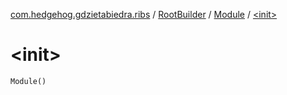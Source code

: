 [com.hedgehog.gdzietabiedra.ribs](../../index.md) / [RootBuilder](../index.md) / [Module](index.md) / [&lt;init&gt;](./-init-.md)

# &lt;init&gt;

`Module()`